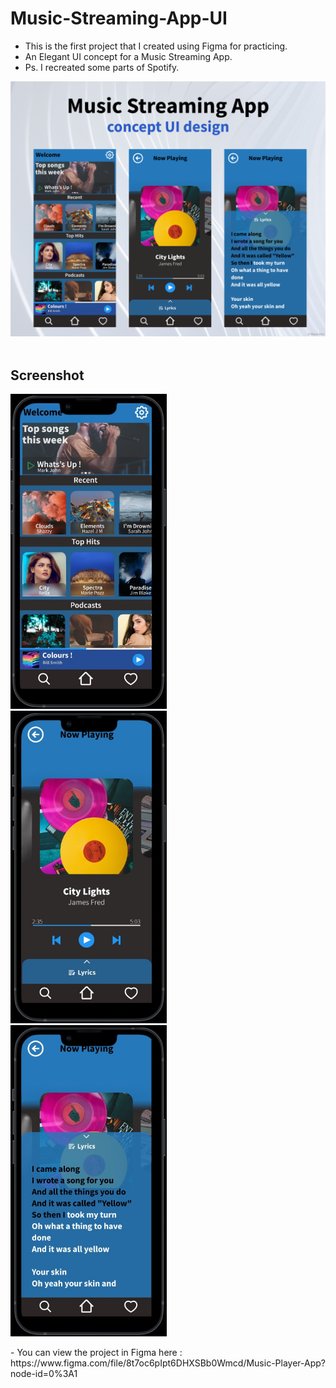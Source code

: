 # Music-Streaming-App-UI

- This is the first project that I created using Figma for practicing.</br>
- An Elegant UI concept for a Music Streaming App.</br>
- Ps. I recreated some parts of Spotify.

<img src="assets/MusicPlayerApp.png" width="900"></br></br>
## Screenshot
<p float="left">
  <img src="assets/ss1.jpg" width="250">&nbsp;&nbsp;&nbsp;&nbsp;&nbsp;&nbsp;&nbsp;&nbsp;&nbsp;&nbsp;&nbsp;
  <img src = "assets/ss2.jpg"  width = "250" >&nbsp;&nbsp;&nbsp;&nbsp;&nbsp;&nbsp;&nbsp;&nbsp;&nbsp;&nbsp;&nbsp;
  <img src="assets/ss3.jpg" width="250">
</p>  
- You can view the project in Figma here :</br>https://www.figma.com/file/8t7oc6pIpt6DHXSBb0Wmcd/Music-Player-App?node-id=0%3A1 


